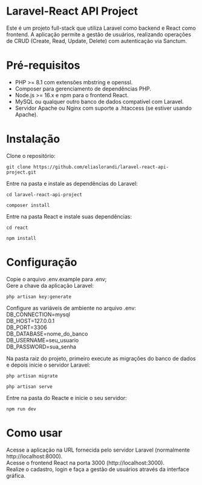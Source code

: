# Laravel-React API Project
Este é um projeto full-stack que utiliza Laravel como backend e React como frontend. A aplicação permite a gestão de usuários, realizando operações de CRUD (Create, Read, Update, Delete) com autenticação via Sanctum.

# Pré-requisitos
- PHP >= 8.1 com extensões mbstring e openssl. <br>
- Composer para gerenciamento de dependências PHP.<br>
- Node.js >= 16.x e npm para o frontend React.<br>
- MySQL ou qualquer outro banco de dados compatível com Laravel.<br>
- Servidor Apache ou Nginx com suporte a .htaccess (se estiver usando Apache).<br>

# Instalação
Clone o repositório:

```
git clone https://github.com/eliaslorandi/laravel-react-api-project.git
```

Entre na pasta e instale as dependências do Laravel:
```
cd laravel-react-api-project
```
```
composer install
```

Entre na pasta React e instale suas dependências:
```
cd react
```
```
npm install
```

# Configuração
Copie o arquivo .env.example para .env; <br>
Gere a chave da aplicação Laravel:
```
php artisan key:generate
```
Configure as variáveis de ambiente no arquivo .env: <br>
DB_CONNECTION=mysql <br>
DB_HOST=127.0.0.1 <br>
DB_PORT=3306 <br>
DB_DATABASE=nome_do_banco <br>
DB_USERNAME=seu_usuario <br>
DB_PASSWORD=sua_senha <br>

Na pasta raiz do projeto, primeiro execute as migrações do banco de dados e depois inicie o servidor Laravel:
```
php artisan migrate
```
```
php artisan serve
```
Entre na pasta do Reacte e inicie o seu servidor:
```
npm run dev
```

# Como usar
Acesse a aplicação na URL fornecida pelo servidor Laravel (normalmente http://localhost:8000). <br>
Acesse o frontend React na porta 3000 (http://localhost:3000). <br>
Realize o cadastro, login e faça a gestão de usuários através da interface gráfica. <br>

